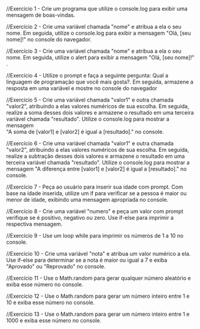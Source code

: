 //Exercício 1 - Crie um programa que utilize o console.log para exibir uma mensagem de boas-vindas.

//Exercício 2 - Crie uma variável chamada "nome" e atribua a ela o seu nome. Em seguida, utilize o console.log para exibir a mensagem "Olá, [seu nome]!" no console do navegador.

//Exercício 3 - Crie uma variável chamada "nome" e atribua a ela o seu nome. Em seguida, utilize o alert para exibir a mensagem "Olá, [seu nome]!" .

//Exercício 4 - Utilize o prompt e faça a seguinte pergunta: Qual a linguagem de programação que você mais gosta?. 
Em seguida, armazene a resposta em uma variável e mostre no console do navegador

//Exercício 5 - Crie uma variável chamada "valor1" e outra chamada "valor2", atribuindo a elas valores numéricos de sua escolha. Em seguida, 
realize a soma desses dois valores e armazene o resultado em uma terceira variável chamada "resultado". Utilize o console.log para mostrar a mensagem  
"A soma de [valor1] e [valor2] é igual a [resultado]." no console.

//Exercício 6 - Crie uma variável chamada "valor1" e outra chamada "valor2", atribuindo a elas valores numéricos de sua escolha. Em seguida, realize a 
subtração desses dois valores e armazene o resultado em uma terceira variável chamada "resultado". Utilize o console.log para mostrar a mensagem 
"A diferença entre [valor1] e [valor2] é igual a [resultado]." no console.

//Exercício 7 - Peça ao usuário para inserir sua idade com prompt. Com base na idade inserida, utilize um if para verificar se a pessoa é maior ou menor de idade, 
exibindo uma mensagem apropriada no console.

//Exercício 8 - Crie uma variável "numero" e peça um valor com prompt verifique se é positivo, negativo ou zero. Use if-else para imprimir a respectiva mensagem.

//Exercício 9 - Use um loop while para imprimir os números de 1 a 10 no console.

//Exercício 10 - Crie uma variável "nota" e atribua um valor numérico a ela. Use if-else para determinar se a nota é maior ou igual a 7 e exiba "Aprovado" ou "Reprovado" no console.

//Exercício 11 - Use o Math.random para gerar qualquer número aleatório e exiba esse número no console.

//Exercício 12 - Use o Math.random para gerar um número inteiro entre 1 e 10 e exiba esse número no console.

//Exercício 13 - Use o Math.random para gerar um número inteiro entre 1 e 1000 e exiba esse número no console.
